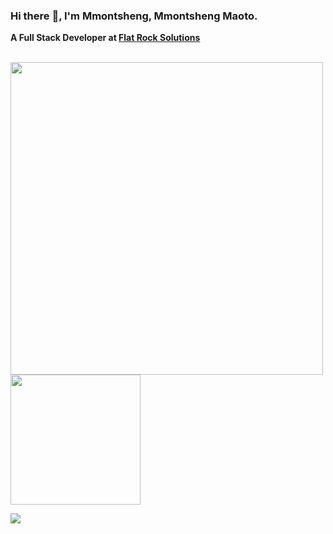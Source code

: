 ### Hi there  :wave:, I'm Mmontsheng, Mmontsheng Maoto.

<b>A Full Stack Developer at <a href="https://flatrocksolutions.com" target="_blank">Flat Rock Solutions</a><b>

<br>
<img src="https://github-readme-stats.vercel.app/api?username=mmontsheng&show_icons=true&count_private=true" width="500" height="auto"/>
<img src="https://github-readme-stats.vercel.app/api/top-langs/?username=mmontsheng&layout=compact/" width="208" height="auto"/>

![](https://komarev.com/ghpvc/?username=Mmontsheng&style=flat-square)

